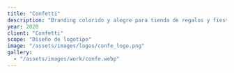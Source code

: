 ```yaml
---
title: "Confetti"
description: "Branding colorido y alegre para tienda de regalos y fiestas. Una identidad divertida que celebra la creatividad, el detalle y el buen gusto en cada ocasión especial."
year: 2020
client: "Confetti"
scope: "Diseño de logotipo"
image: "/assets/images/logos/confe_logo.png"
gallery:
  - "/assets/images/work/confe.webp"
---
```

